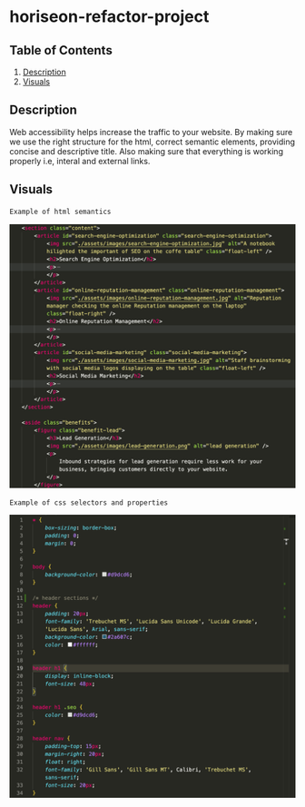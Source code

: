 # horiseon-refactor-project

## Table of Contents
1. [Description](#description)
2. [Visuals](#visuals)

## Description
 
Web accessibility helps increase the traffic to your website. By making sure we use the right structure for the html, correct semantic elements, providing concise and descriptive title. Also making sure that everything is working properly i.e, interal and external links. 

## Visuals

```bash
Example of html semantics
```

![html semantic elements](./assets/images/html-semantics.png)


```bash
Example of css selectors and properties
```
![css selectors and properties](./assets/images/css-selectors.png)

